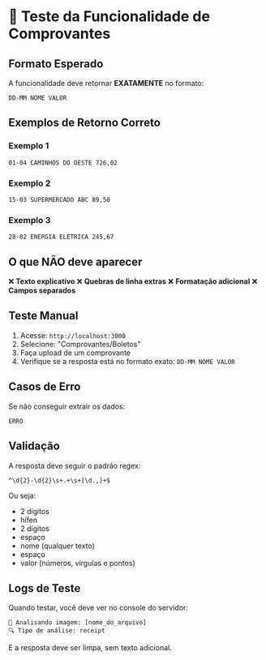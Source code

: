 # 🧪 Teste da Funcionalidade de Comprovantes

## Formato Esperado

A funcionalidade deve retornar **EXATAMENTE** no formato:
```
DD-MM NOME VALOR
```

## Exemplos de Retorno Correto

### Exemplo 1
```
01-04 CAMINHOS DO OESTE 726,02
```

### Exemplo 2
```
15-03 SUPERMERCADO ABC 89,50
```

### Exemplo 3
```
28-02 ENERGIA ELÉTRICA 245,67
```

## O que NÃO deve aparecer

❌ **Texto explicativo**
❌ **Quebras de linha extras**
❌ **Formatação adicional**
❌ **Campos separados**

## Teste Manual

1. Acesse: `http://localhost:3000`
2. Selecione: "Comprovantes/Boletos"
3. Faça upload de um comprovante
4. Verifique se a resposta está no formato exato: `DD-MM NOME VALOR`

## Casos de Erro

Se não conseguir extrair os dados:
```
ERRO
```

## Validação

A resposta deve seguir o padrão regex:
```regex
^\d{2}-\d{2}\s+.+\s+[\d.,]+$
```

Ou seja:
- 2 dígitos
- hífen
- 2 dígitos
- espaço
- nome (qualquer texto)
- espaço
- valor (números, vírgulas e pontos)

## Logs de Teste

Quando testar, você deve ver no console do servidor:
```
📸 Analisando imagem: [nome_do_arquivo]
🔍 Tipo de análise: receipt
```

E a resposta deve ser limpa, sem texto adicional. 